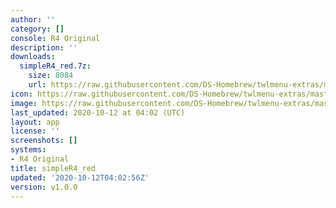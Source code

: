 ```yaml
---
author: ''
category: []
console: R4 Original
description: ''
downloads:
  simpleR4_red.7z:
    size: 8084
    url: https://raw.githubusercontent.com/DS-Homebrew/twlmenu-extras/master/_nds/TWiLightMenu/r4menu/themes/simpleR4_red.7z
icon: https://raw.githubusercontent.com/DS-Homebrew/twlmenu-extras/master/unistore/icons/r4.png
image: https://raw.githubusercontent.com/DS-Homebrew/twlmenu-extras/master/unistore/icons/r4.png
last_updated: 2020-10-12 at 04:02 (UTC)
layout: app
license: ''
screenshots: []
systems:
- R4 Original
title: simpleR4_red
updated: '2020-10-12T04:02:56Z'
version: v1.0.0
---
```

